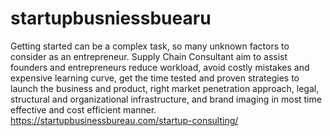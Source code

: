 # startupbusniessbuearu
Getting started can be a complex task, so many unknown factors to consider as an entrepreneur. Supply Chain Consultant aim to assist founders and entrepreneurs reduce workload, avoid costly mistakes and expensive learning curve, get the time tested and proven strategies to launch the business and product, right market penetration approach, legal, structural and organizational infrastructure, and brand imaging in most time effective and cost efficient manner. https://startupbusinessbureau.com/startup-consulting/
